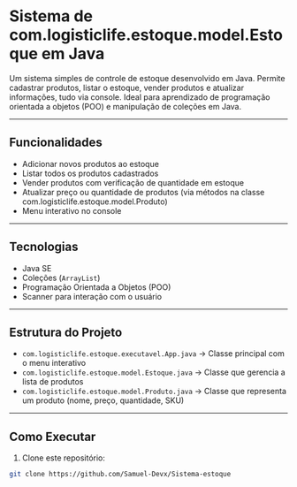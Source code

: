 # Sistema de com.logisticlife.estoque.model.Estoque em Java

Um sistema simples de controle de estoque desenvolvido em Java. Permite cadastrar produtos, listar o estoque, vender produtos e atualizar informações, tudo via console. Ideal para aprendizado de programação orientada a objetos (POO) e manipulação de coleções em Java.

---

## Funcionalidades

- Adicionar novos produtos ao estoque  
- Listar todos os produtos cadastrados  
- Vender produtos com verificação de quantidade em estoque  
- Atualizar preço ou quantidade de produtos (via métodos na classe com.logisticlife.estoque.model.Produto)  
- Menu interativo no console  

---

## Tecnologias

- Java SE  
- Coleções (`ArrayList`)  
- Programação Orientada a Objetos (POO)  
- Scanner para interação com o usuário  

---

## Estrutura do Projeto

- `com.logisticlife.estoque.executavel.App.java` → Classe principal com o menu interativo  
- `com.logisticlife.estoque.model.Estoque.java` → Classe que gerencia a lista de produtos  
- `com.logisticlife.estoque.model.Produto.java` → Classe que representa um produto (nome, preço, quantidade, SKU)  

---

## Como Executar

1. Clone este repositório:
```bash
git clone https://github.com/Samuel-Devx/Sistema-estoque
